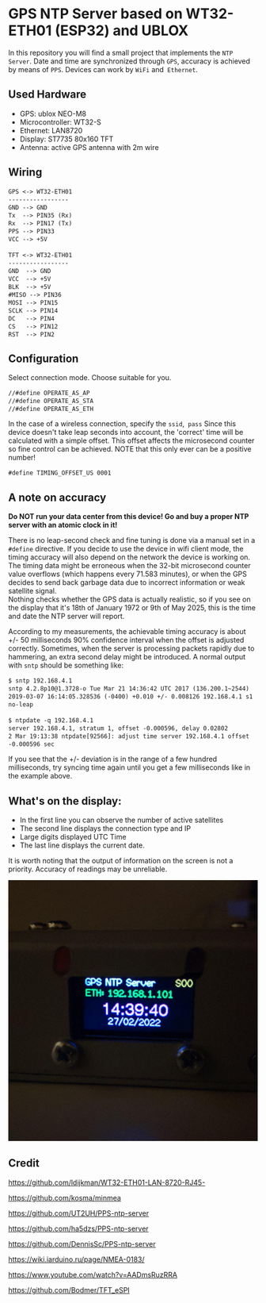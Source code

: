 # GPS NTP Server based on WT32-ETH01 (ESP32) and UBLOX

In this repository you will find a small project that implements the `NTP Server`. Date and time are synchronized through `GPS`, accuracy is achieved by means of `PPS`. Devices can work by `WiFi` and` Ethernet`.

## Used Hardware

- GPS: ublox NEO-M8
- Microcontroller: WT32-S
- Ethernet: LAN8720
- Display: ST7735 80x160 TFT
- Antenna: active GPS antenna with 2m wire

## Wiring

```
GPS <-> WT32-ETH01
-----------------
GND --> GND
Tx  --> PIN35 (Rx)
Rx  --> PIN17 (Tx)
PPS --> PIN33 
VCC --> +5V

TFT <-> WT32-ETH01
-----------------
GND  --> GND
VCC  --> +5V
BLK  --> +5V
#MISO --> PIN36
MOSI --> PIN15
SCLK --> PIN14 
DC   --> PIN4 
CS   --> PIN12
RST  --> PIN2
```

## Configuration 

Select connection mode. Choose suitable for you. 
```
//#define OPERATE_AS_AP
//#define OPERATE_AS_STA
//#define OPERATE_AS_ETH
```
In the case of a wireless connection, specify the `ssid`,` pass` 
Since this device doesn't take leap seconds into account, the 'correct' time will be calculated with a simple offset.
This offset affects the microsecond counter so fine control can be achieved.
NOTE that this only ever can be a positive number!
```
#define TIMING_OFFSET_US 0001
```

## A note on accuracy

**Do NOT run your data center from this device! Go and buy a proper NTP server with an atomic clock in it!**  

There is no leap-second check and fine tuning is done via a manual set in a `#define` directive. If you decide to use the device in wifi client mode, the timing accuracy will also depend on the network the device is working on.  
The timing data might be erroneous when the 32-bit microsecond counter value overflows (which happens every 71.583 minutes), or when the GPS decides to send back garbage data due to incorrect information or weak satellite signal.  
Nothing checks whether the GPS data is actually realistic, so if you see on the display that it's 18th of January 1972 or 9th of May 2025, this is the time and date the NTP server will report.

According to my measurements, the achievable timing accuracy is about +/- 50 milliseconds 90% confidence interval when the offset is adjusted correctly.
Sometimes, when the server is processing packets rapidly due to hammering, an extra second delay might be introduced. A normal output with `sntp` should be something like:  
```
$ sntp 192.168.4.1
sntp 4.2.8p10@1.3728-o Tue Mar 21 14:36:42 UTC 2017 (136.200.1~2544)
2019-03-07 16:14:05.328536 (-0400) +0.010 +/- 0.008126 192.168.4.1 s1 no-leap

$ ntpdate -q 192.168.4.1
server 192.168.4.1, stratum 1, offset -0.000596, delay 0.02802
2 Mar 19:13:38 ntpdate[92566]: adjust time server 192.168.4.1 offset -0.000596 sec
```
If you see that the +/- deviation is in the range of a few hundred milliseconds, try syncing time again until you get a few milliseconds like in the example above.


## What's on the display:

- In the first line you can observe the number of active satellites 
- The second line displays the connection type and IP
- Large digits displayed UTC Time 
- The last line displays the current date. 

It is worth noting that the output of information on the screen is not a priority. Accuracy of readings may be unreliable. 


![display0](design/display0.jpg)

## Credit

https://github.com/ldijkman/WT32-ETH01-LAN-8720-RJ45-

https://github.com/kosma/minmea

https://github.com/UT2UH/PPS-ntp-server

https://github.com/ha5dzs/PPS-ntp-server

https://github.com/DennisSc/PPS-ntp-server

https://wiki.iarduino.ru/page/NMEA-0183/

https://www.youtube.com/watch?v=AADmsRuzRRA

https://github.com/Bodmer/TFT_eSPI
